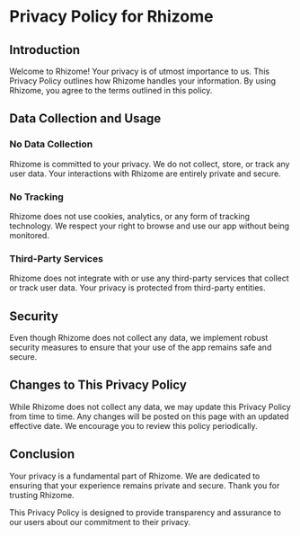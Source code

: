 # Privacy Policy for Rhizome

## Introduction

Welcome to Rhizome! Your privacy is of utmost importance to us. This Privacy Policy outlines how Rhizome handles your information. By using Rhizome, you agree to the terms outlined in this policy.

## Data Collection and Usage

### No Data Collection
Rhizome is committed to your privacy. We do not collect, store, or track any user data. Your interactions with Rhizome are entirely private and secure.

### No Tracking
Rhizome does not use cookies, analytics, or any form of tracking technology. We respect your right to browse and use our app without being monitored.

### Third-Party Services

Rhizome does not integrate with or use any third-party services that collect or track user data. Your privacy is protected from third-party entities.

## Security

Even though Rhizome does not collect any data, we implement robust security measures to ensure that your use of the app remains safe and secure.

## Changes to This Privacy Policy

While Rhizome does not collect any data, we may update this Privacy Policy from time to time. Any changes will be posted on this page with an updated effective date. We encourage you to review this policy periodically.

## Conclusion

Your privacy is a fundamental part of Rhizome. We are dedicated to ensuring that your experience remains private and secure. Thank you for trusting Rhizome.

This Privacy Policy is designed to provide transparency and assurance to our users about our commitment to their privacy.
